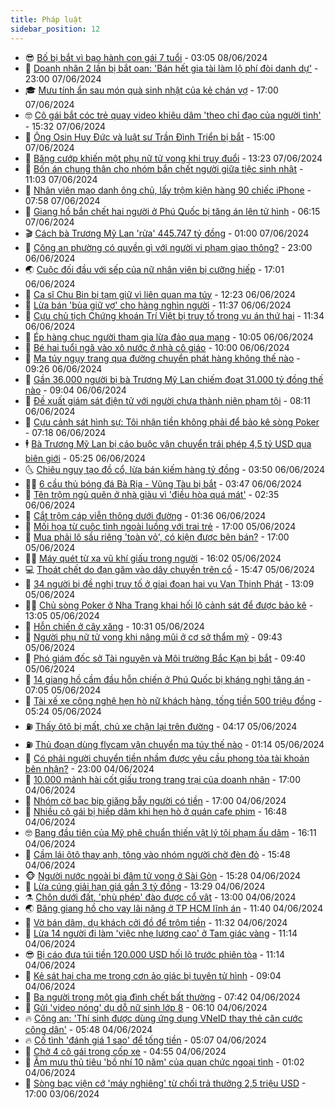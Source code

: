 ```yaml
---
title: Pháp luật
sidebar_position: 12
---
```


<!-- vnexpress-phap-luat:START -->
- 😎 [Bố bị bắt vì bạo hành con gái 7 tuổi](https://vnexpress.net/bo-bi-bat-vi-bao-hanh-con-gai-7-tuoi-4755895.html) - 03:05 08/06/2024
- 🥰 [Doanh nhân 2 lần bị bắt oan: &#39;Bán hết gia tài làm lộ phí đòi danh dự&#39;](https://vnexpress.net/doanh-nhan-2-lan-bi-bat-oan-ban-het-gia-tai-lam-lo-phi-doi-danh-du-4754671.html) - 23:00 07/06/2024
- 🎓 [Mưu tính ẩn sau món quà sinh nhật của kẻ chán vợ](https://vnexpress.net/muu-tinh-an-sau-mon-qua-sinh-nhat-cua-ke-chan-vo-4755766.html) - 17:00 07/06/2024
- 🤓 [Cô gái bắt cóc trẻ quay video khiêu dâm &#39;theo chỉ đạo của người tình&#39;](https://vnexpress.net/co-gai-bat-coc-tre-quay-video-khieu-dam-theo-chi-dao-cua-nguoi-tinh-4755720.html) - 15:32 07/06/2024
- 🎊 [Ông Osin Huy Đức và luật sư Trần Đình Triển bị bắt](https://vnexpress.net/ong-truong-huy-san-va-luat-su-tran-dinh-trien-bi-bat-4753293.html) - 15:00 07/06/2024
- 🙉 [Băng cướp khiến một phụ nữ tử vong khi truy đuổi](https://vnexpress.net/bang-cuop-khien-mot-phu-nu-tu-vong-khi-truy-duoi-4755761.html) - 13:23 07/06/2024
- 🤡 [Bốn án chung thân cho nhóm bắn chết người giữa tiệc sinh nhật](https://vnexpress.net/bon-an-chung-than-cho-nhom-ban-chet-nguoi-giua-tiec-sinh-nhat-4755655.html) - 11:03 07/06/2024
- 🗽 [Nhân viên mạo danh ông chủ, lấy trộm kiện hàng 90 chiếc iPhone](https://vnexpress.net/nhan-vien-mao-danh-ong-chu-lay-trom-kien-hang-90-chiec-iphone-4755572.html) - 07:58 07/06/2024
- 🌋 [Giang hồ bắn chết hai người ở Phú Quốc bị tăng án lên tử hình](https://vnexpress.net/giang-ho-ban-chet-hai-nguoi-o-phu-quoc-bi-tang-an-len-tu-hinh-4755582.html) - 06:15 07/06/2024
- 🎬 [Cách bà Trương Mỹ Lan &#39;rửa&#39; 445.747 tỷ đồng](https://vnexpress.net/cach-ba-truong-my-lan-rua-445-747-ty-dong-4755311.html) - 01:00 07/06/2024
- 💯 [Công an phường có quyền gì với người vi phạm giao thông?](https://vnexpress.net/cong-an-phuong-co-quyen-gi-voi-nguoi-vi-pham-giao-thong-4755283.html) - 23:00 06/06/2024
- 🌏 [Cuộc đối đầu với sếp của nữ nhân viên bị cưỡng hiếp](https://vnexpress.net/cuoc-doi-dau-voi-sep-cua-nu-nhan-vien-bi-cuong-hiep-4755263.html) - 17:01 06/06/2024
- 🌊 [Ca sĩ Chu Bin bị tạm giữ vì liên quan ma túy](https://vnexpress.net/ca-si-chu-bin-bi-tam-giu-vi-lien-quan-ma-tuy-4755275.html) - 12:23 06/06/2024
- 💂 [Lừa bán &#39;bùa giữ vợ&#39; cho hàng nghìn người](https://vnexpress.net/lua-ban-bua-giu-vo-cho-hang-nghin-nguoi-4755278.html) - 11:37 06/06/2024
- 🎡 [Cựu chủ tịch Chứng khoán Trí Việt bị truy tố trong vụ án thứ hai](https://vnexpress.net/cuu-chu-tich-chung-khoan-tri-viet-bi-truy-to-trong-vu-an-thu-hai-4755228.html) - 11:34 06/06/2024
- 🫶 [Ép hàng chục người tham gia lừa đảo qua mạng](https://vnexpress.net/ep-hang-chuc-nguoi-tham-gia-lua-dao-qua-mang-4755236.html) - 10:05 06/06/2024
- 🐲 [Bé hai tuổi ngã vào xô nước ở nhà cô giáo](https://vnexpress.net/chau-be-nga-vao-xo-nuoc-con-dao-4755202.html) - 10:00 06/06/2024
- 🚀 [Ma túy ngụy trang qua đường chuyển phát hàng không thế nào](https://video.vnexpress.net/ma-tuy-nguy-trang-qua-duong-chuyen-phat-hang-khong-the-nao-4755038.html) - 09:26 06/06/2024
- 🎊 [Gần 36.000 người bị bà Trương Mỹ Lan chiếm đoạt 31.000 tỷ đồng thế nào](https://vnexpress.net/gan-36-000-nguoi-bi-ba-truong-my-lan-chiem-doat-31-000-ty-dong-the-nao-4755093.html) - 09:04 06/06/2024
- 🤗 [Đề xuất giám sát điện tử với người chưa thành niên phạm tội](https://vnexpress.net/de-xuat-giam-sat-dien-tu-voi-nguoi-chua-thanh-nien-pham-toi-4755132.html) - 08:11 06/06/2024
- 🗽 [Cựu cảnh sát hình sự: Tôi nhận tiền không phải để bảo kê sòng Poker](https://vnexpress.net/cuu-canh-sat-hinh-su-toi-nhan-tien-khong-phai-de-bao-ke-song-poker-4755096.html) - 07:18 06/06/2024
- 🕴 [Bà Trương Mỹ Lan bị cáo buộc vận chuyển trái phép 4,5 tỷ USD qua biên giới](https://vnexpress.net/ba-truong-my-lan-bi-cao-buoc-van-chuyen-trai-phep-4-5-ty-usd-qua-bien-gioi-4754965.html) - 05:25 06/06/2024
- 🌜 [Chiêu nguỵ tạo đồ cổ, lừa bán kiếm hàng tỷ đồng](https://video.vnexpress.net/chieu-nguy-tao-do-co-lua-ban-kiem-hang-ty-dong-4754856.html) - 03:50 06/06/2024
- 🧑‍🏫 [6 cầu thủ bóng đá Bà Rịa - Vũng Tàu bị bắt](https://vnexpress.net/6-cau-thu-bong-da-ba-ria-vung-tau-bi-bat-4755019.html) - 03:47 06/06/2024
- 🦩 [Tên trộm ngủ quên ở nhà giàu vì &#39;điều hòa quá mát&#39;](https://vnexpress.net/ten-trom-ngu-quen-o-nha-giau-vi-dieu-hoa-qua-mat-4754866.html) - 02:35 06/06/2024
- 💼 [Cắt trộm cáp viễn thông dưới đường](https://video.vnexpress.net/cat-trom-cap-vien-thong-duoi-duong-4754374.html) - 01:36 06/06/2024
- 💫 [Mối họa từ cuộc tình ngoài luồng với trai trẻ](https://vnexpress.net/vu-an-trung-quoc-moi-hoa-tu-cuoc-tinh-ngoai-luong-voi-trai-tre-4754796.html) - 17:00 05/06/2024
- 🦅 [Mua phải lô sầu riêng &#39;toàn vỏ&#39;, có kiện được bên bán?](https://vnexpress.net/mua-phai-lo-sau-rieng-toan-vo-co-kien-duoc-ben-ban-4754782.html) - 17:00 05/06/2024
- 🧑‍💻 [Máy quét từ xa vũ khí giấu trong người](https://vnexpress.net/may-quet-tu-xa-vu-khi-giau-trong-nguoi-4754695.html) - 16:02 05/06/2024
- 💻 [Thoát chết do đạn găm vào dây chuyền trên cổ](https://vnexpress.net/thoat-chet-do-dan-gam-vao-day-chuyen-tren-co-4754831.html) - 15:47 05/06/2024
- 🤠 [34 người bị đề nghị truy tố ở giai đoạn hai vụ Vạn Thịnh Phát](https://vnexpress.net/34-nguoi-bi-de-nghi-truy-to-o-giai-doan-hai-vu-van-thinh-phat-4754836.html) - 13:09 05/06/2024
- 🧑‍🏫 [Chủ sòng Poker ở Nha Trang khai hối lộ cảnh sát để được bảo kê](https://vnexpress.net/chu-song-poker-o-nha-trang-khai-hoi-lo-canh-sat-de-duoc-bao-ke-4754805.html) - 13:05 05/06/2024
- 🌈 [Hỗn chiến ở cây xăng](https://vnexpress.net/hon-chien-o-cay-xang-4754778.html) - 10:31 05/06/2024
- 🌮 [Người phụ nữ tử vong khi nâng mũi ở cơ sở thẩm mỹ](https://vnexpress.net/nguoi-phu-nu-tu-vong-khi-nang-mui-o-co-so-tham-my-4754748.html) - 09:43 05/06/2024
- 🐲 [Phó giám đốc sở Tài nguyên và Môi trường Bắc Kạn bị bắt](https://vnexpress.net/pho-giam-doc-so-tai-nguyen-va-moi-truong-bac-kan-bi-bat-4754757.html) - 09:40 05/06/2024
- 🧰 [14 giang hồ cầm đầu hỗn chiến ở Phú Quốc bị kháng nghị tăng án](https://vnexpress.net/14-giang-ho-cam-dau-hon-chien-o-phu-quoc-bi-khang-nghi-tang-an-4754609.html) - 07:05 05/06/2024
- 💄 [Tài xế xe công nghệ hẹn hò nữ khách hàng, tống tiền 500 triệu đồng](https://vnexpress.net/tai-xe-xe-cong-nghe-hen-ho-nu-khach-hang-tong-tien-500-trieu-dong-4754585.html) - 05:24 05/06/2024
- ⛽️ [Thấy ôtô bị mất, chủ xe chặn lại trên đường](https://vnexpress.net/thay-oto-bi-mat-chu-xe-chan-lai-tren-duong-4754525.html) - 04:17 05/06/2024
- ⛽️ [Thủ đoạn dùng flycam vận chuyển ma túy thế nào](https://video.vnexpress.net/thu-doan-dung-flycam-van-chuyen-ma-tuy-the-nao-4754352.html) - 01:14 05/06/2024
- 💂 [Có phải người chuyển tiền nhầm được yêu cầu phong tỏa tài khoản bên nhận?](https://vnexpress.net/co-phai-nguoi-chuyen-tien-nham-duoc-yeu-cau-phong-toa-tai-khoan-ben-nhan-4754326.html) - 23:00 04/06/2024
- 🤔 [10.000 mảnh hài cốt giấu trong trang trại của doanh nhân](https://vnexpress.net/10-000-manh-hai-cot-che-giau-duoi-san-nha-doanh-nhan-4754367.html) - 17:00 04/06/2024
- 🧐 [Nhóm cờ bạc bịp giăng bẫy người có tiền](https://vnexpress.net/co-bac-bip-lam-dong-danh-bai-bip-4754361.html) - 17:00 04/06/2024
- 🎃 [Nhiều cô gái bị hiếp dâm khi hẹn hò ở quán cafe phim](https://vnexpress.net/nhieu-co-gai-bi-hiep-dam-khi-hen-ho-o-quan-cafe-phim-4754369.html) - 16:48 04/06/2024
- 🤓 [Bang đầu tiên của Mỹ phê chuẩn thiến vật lý tội phạm ấu dâm](https://vnexpress.net/bang-dau-tien-cua-my-phe-chuan-thien-vat-ly-toi-pham-au-dam-4754350.html) - 16:11 04/06/2024
- 💃 [Cầm lái ôtô thay anh, tông vào nhóm người chờ đèn đỏ](https://vnexpress.net/cam-lai-oto-thay-anh-tong-vao-nhom-nguoi-cho-den-do-4754357.html) - 15:48 04/06/2024
- 🐵 [Người nước ngoài bị đâm tử vong ở Sài Gòn](https://vnexpress.net/nguoi-nuoc-ngoai-bi-dam-tu-vong-o-sai-gon-4754356.html) - 15:28 04/06/2024
- 🤖 [Lừa cúng giải hạn giá gần 3 tỷ đồng](https://vnexpress.net/lua-cung-giai-han-gia-gan-3-ty-dong-4754330.html) - 13:29 04/06/2024
- ⚗️ [Chôn dưới đất, &#39;phù phép&#39; đào được cổ vật](https://vnexpress.net/phu-phep-tuong-gia-thanh-co-vat-4754318.html) - 13:00 04/06/2024
- 🌏 [Băng giang hồ cho vay lãi nặng ở TP HCM lĩnh án](https://vnexpress.net/bang-giang-ho-cho-vay-lai-nang-o-tp-hcm-linh-an-4754310.html) - 11:40 04/06/2024
- 🦆 [Vờ bán dâm, dụ khách cởi đồ để trộm tiền](https://vnexpress.net/lua-khach-mua-dam-coi-do-de-trom-tien-4754312.html) - 11:32 04/06/2024
- 🐎 [Lừa 14 người đi làm &#39;việc nhẹ lương cao&#39; ở Tam giác vàng](https://vnexpress.net/lua-14-nguoi-di-lam-viec-nhe-luong-cao-o-tam-giac-vang-4754255.html) - 11:14 04/06/2024
- 😎 [Bị cáo đưa túi tiền 120.000 USD hối lộ trước phiên tòa](https://vnexpress.net/xach-tui-dung-120-000-usd-di-hoi-lo-truoc-phien-toa-4754133.html) - 11:14 04/06/2024
- 💪 [Kẻ sát hại cha mẹ trong cơn ảo giác bị tuyên tử hình](https://vnexpress.net/ke-sat-hai-cha-me-trong-con-ao-giac-bi-tuyen-tu-hinh-4754244.html) - 09:04 04/06/2024
- 🤡 [Ba người trong một gia đình chết bất thường](https://vnexpress.net/ba-nguoi-trong-mot-gia-dinh-chet-bat-thuong-4754155.html) - 07:42 04/06/2024
- 🌁 [Gửi &#39;video nóng&#39; dụ dỗ nữ sinh lớp 8](https://vnexpress.net/gui-video-nong-de-du-do-nu-sinh-lop-8-4754040.html) - 06:10 04/06/2024
- 🔥 [Công an: &#39;Thí sinh được dùng ứng dụng VNeID thay thẻ căn cước công dân&#39;](https://vnexpress.net/cong-an-thi-sinh-duoc-dung-ung-dung-vneid-thay-the-can-cuoc-cong-dan-4754137.html) - 05:48 04/06/2024
- 🔥 [Cố tình &#39;đánh giá 1 sao&#39; để tống tiền](https://vnexpress.net/bi-bat-vi-co-tinh-danh-gia-1-sao-de-tong-tien-4754127.html) - 05:07 04/06/2024
- 👺 [Chở 4 cô gái trong cốp xe](https://vnexpress.net/bi-phat-vi-cho-4-co-gai-trong-cop-xe-4754113.html) - 04:55 04/06/2024
- 🎊 [Âm mưu thủ tiêu &#39;bồ nhí 10 năm&#39; của quan chức ngoại tình](https://vnexpress.net/am-muu-thu-tieu-bo-nhi-10-nam-cua-quan-chuc-ngoai-tinh-4753923.html) - 01:02 04/06/2024
- 🎊 [Sòng bạc viện cớ &#39;máy nghiêng&#39; từ chối trả thưởng 2,5 triệu USD](https://vnexpress.net/song-bac-vien-co-may-nghieng-tu-choi-tra-thuong-2-5-trieu-usd-4753876.html) - 17:00 03/06/2024<!-- vnexpress-phap-luat:END -->
